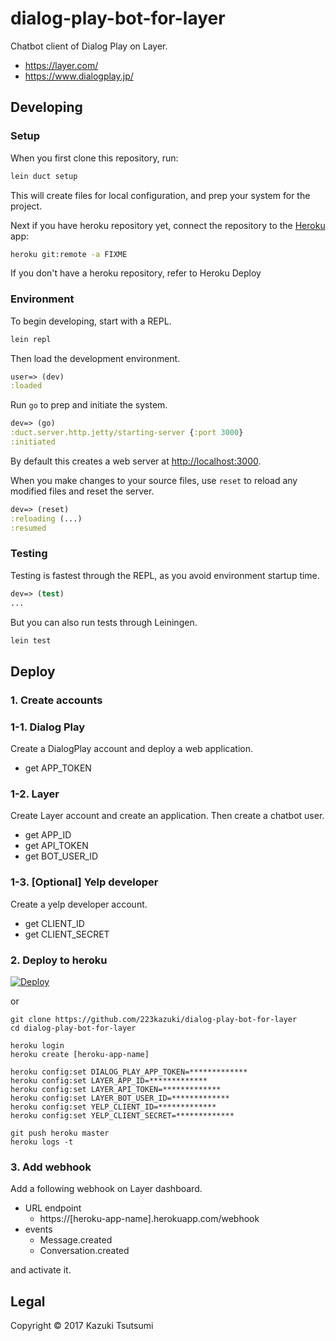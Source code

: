 # dialog-play-bot-for-layer

Chatbot client of Dialog Play on Layer.

* https://layer.com/
* https://www.dialogplay.jp/

## Developing

### Setup

When you first clone this repository, run:

```sh
lein duct setup
```

This will create files for local configuration, and prep your system
for the project.

Next if you have heroku repository yet,
connect the repository to the [Heroku][] app:

```sh
heroku git:remote -a FIXME
```

[heroku]: https://www.heroku.com/

If you don't have a heroku repository,
refer to Heroku Deploy

### Environment

To begin developing, start with a REPL.

```sh
lein repl
```

Then load the development environment.

```clojure
user=> (dev)
:loaded
```

Run `go` to prep and initiate the system.

```clojure
dev=> (go)
:duct.server.http.jetty/starting-server {:port 3000}
:initiated
```

By default this creates a web server at <http://localhost:3000>.

When you make changes to your source files, use `reset` to reload any
modified files and reset the server.

```clojure
dev=> (reset)
:reloading (...)
:resumed
```

### Testing

Testing is fastest through the REPL, as you avoid environment startup
time.

```clojure
dev=> (test)
...
```

But you can also run tests through Leiningen.

```sh
lein test
```

## Deploy

### 1. Create accounts

### 1-1. Dialog Play
Create a DialogPlay account and deploy a web application.

* get APP_TOKEN

### 1-2. Layer
Create Layer account and create an application.
Then create a chatbot user.

* get APP_ID
* get API_TOKEN
* get BOT_USER_ID

### 1-3. [Optional] Yelp developer
Create a yelp developer account.

* get CLIENT_ID
* get CLIENT_SECRET

### 2. Deploy to heroku

[![Deploy](https://www.herokucdn.com/deploy/button.svg)](https://heroku.com/deploy)

or

```
git clone https://github.com/223kazuki/dialog-play-bot-for-layer
cd dialog-play-bot-for-layer

heroku login
heroku create [heroku-app-name]

heroku config:set DIALOG_PLAY_APP_TOKEN=*************
heroku config:set LAYER_APP_ID=*************
heroku config:set LAYER_API_TOKEN=*************
heroku config:set LAYER_BOT_USER_ID=*************
heroku config:set YELP_CLIENT_ID=*************
heroku config:set YELP_CLIENT_SECRET=*************

git push heroku master
heroku logs -t
```

### 3. Add webhook

Add a following webhook on Layer dashboard.

* URL endpoint
    * https://[heroku-app-name].herokuapp.com/webhook
* events
    * Message.created
    * Conversation.created

and activate it.

## Legal

Copyright © 2017 Kazuki Tsutsumi